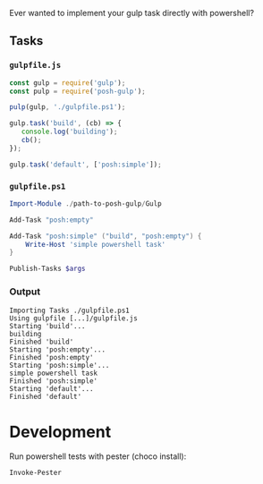 Ever wanted to implement your gulp task directly with powershell?

Tasks
-----
### `gulpfile.js`

```js
const gulp = require('gulp');
const pulp = require('posh-gulp');

pulp(gulp, './gulpfile.ps1');

gulp.task('build', (cb) => {
   console.log('building');
   cb();
});

gulp.task('default', ['posh:simple']);
```

### `gulpfile.ps1`

```powershell
Import-Module ./path-to-posh-gulp/Gulp

Add-Task "posh:empty"

Add-Task "posh:simple" ("build", "posh:empty") {
    Write-Host 'simple powershell task'
}

Publish-Tasks $args
```

### Output
```
Importing Tasks ./gulpfile.ps1
Using gulpfile [...]/gulpfile.js
Starting 'build'...
building
Finished 'build'
Starting 'posh:empty'...
Finished 'posh:empty'
Starting 'posh:simple'...
simple powershell task
Finished 'posh:simple'
Starting 'default'...
Finished 'default'
```

Development
===========

Run powershell tests with pester (choco install):

```powershell
Invoke-Pester
```
